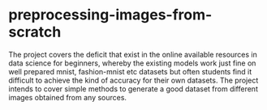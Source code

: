 # preprocessing-images-from-scratch
The project covers the deficit that exist in the online available resources in data science for beginners, whereby the existing models work just fine on well prepared mnist, fashion-mnist etc datasets but often students find it difficult to achieve the kind of accuracy for their own datasets. The project intends to cover simple methods to generate a good dataset from different images obtained from any sources.  
